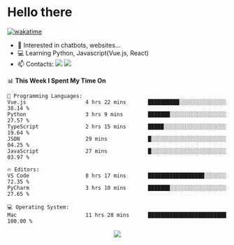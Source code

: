 # Hello there

[![wakatime](https://wakatime.com/badge/user/018bd4cf-9224-4729-b4f3-31fc6a93ca34.svg)](https://wakatime.com/@flamescoder)

- 👀 Interested in chatbots, websites...
- 💻 Learning Python, Javascript(Vue.js, React)
- 📫 Contacts: <a href="https://t.me/FlameCoder0_0" target="_blank"><img src="https://img.shields.io/badge/telegram-0088cc?logo=telegram&logoColor=white"/></a> <a href="https://discord.gg/3wt8QRndjm" target="_blank"><img src="https://img.shields.io/badge/discord-5865F2?logo=discord&logoColor=white"/></a>

<!--START_SECTION:waka-->
📊 **This Week I Spent My Time On** 

```text
💬 Programming Languages: 
Vue.js                   4 hrs 22 mins       ██████████░░░░░░░░░░░░░░░   38.14 % 
Python                   3 hrs 9 mins        ███████░░░░░░░░░░░░░░░░░░   27.57 % 
TypeScript               2 hrs 15 mins       █████░░░░░░░░░░░░░░░░░░░░   19.64 % 
JSON                     29 mins             █░░░░░░░░░░░░░░░░░░░░░░░░   04.25 % 
JavaScript               27 mins             █░░░░░░░░░░░░░░░░░░░░░░░░   03.97 % 

🔥 Editors: 
VS Code                  8 hrs 17 mins       ██████████████████░░░░░░░   72.35 % 
PyCharm                  3 hrs 10 mins       ███████░░░░░░░░░░░░░░░░░░   27.65 % 

💻 Operating System: 
Mac                      11 hrs 28 mins      █████████████████████████   100.00 % 
```


<!--END_SECTION:waka-->

<div align="center">
  <img src="https://komarev.com/ghpvc/?username=FlamesC0der&style=flat-square&color=red"/>
</div>

